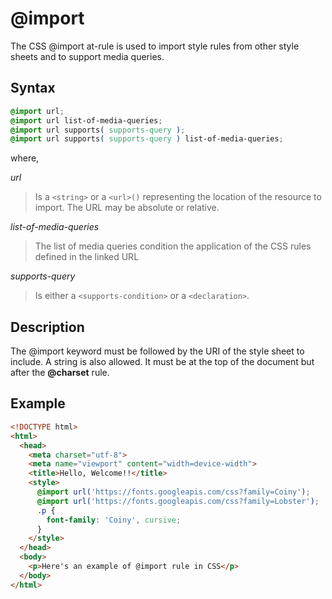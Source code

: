 # @import
The CSS @import at-rule is used to import style rules from other style sheets and to support media queries. 

## Syntax

``` CSS
@import url;
@import url list-of-media-queries;
@import url supports( supports-query );
@import url supports( supports-query ) list-of-media-queries;
```

where,

*_url_*
  > Is a ``` <string> ```  or a ``` <url>() ``` representing the location of the resource to import. The URL may be absolute or relative.


*_list-of-media-queries_*
  > The list of media queries condition the application of the CSS rules defined in the linked URL

*_supports-query_*
  > Is either a ``` <supports-condition> ``` or a ``` <declaration> ```.


## Description

The @import keyword must be followed by the URI of the style sheet to include. A string is also allowed. It must be at the top of the document but after the __@charset__ rule.

## Example

``` HTML
<!DOCTYPE html>
<html>
  <head>
    <meta charset="utf-8">
    <meta name="viewport" content="width=device-width">
    <title>Hello, Welcome!!</title>
    <style>
      @import url('https://fonts.googleapis.com/css?family=Coiny');
      @import url('https://fonts.googleapis.com/css?family=Lobster');
      .p {
        font-family: 'Coiny', cursive;
      }
    </style>
  </head>
  <body>
    <p>Here's an example of @import rule in CSS</p>
  </body>
</html>

```
